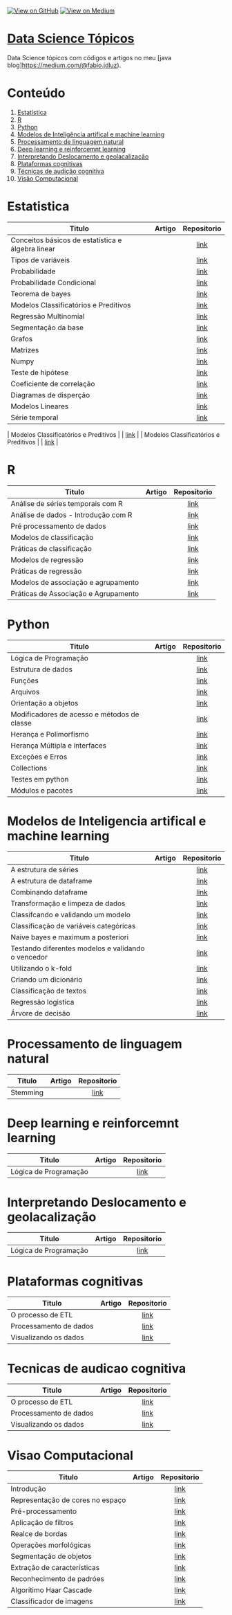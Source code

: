 [![View on GitHub](https://img.shields.io/badge/GitHub-View_on_GitHub-blue?logo=GitHub)](https://github.com/binhojulix/machine-learning)  [![View on Medium](https://img.shields.io/badge/Medium-View%20on%20Medium-red?logo=medium)](https://medium.com/@fabio.jdluz) 
# [Data Science Tópicos](https://github.com/binhojulix/machine-learning)
Data Science tópicos com códigos e artigos no meu [java blog]https://medium.com/@fabio.jdluz). 



# Conteúdo

1.  [Estatística](#estatistica)
2.  [R](#R)
3.  [Python](#Python)
4.  [Modelos de Inteligência artifical e machine learning](#modelos-de-inteligencia-artifical-e-machine-learning)
5.  [Processamento de linguagem natural](#processamento-de-linguagem-natural)
6.  [Deep learning e reinforcemnt learning](#deep-learning-reinforcemnt-learning)
7.  [Interpretando Deslocamento e geolacalização](#deslocamento-e-geocalizacao)
8.  [Plataformas cognitivas](#plataforma-cognitiva)
9.  [Técnicas de audição cognitiva](#tecnicas-de-audicao-cognitiva) 
10. [Visão Computacional](#visao-computacional)





# Estatistica
| Titulo        | Artigo           | Repositorio  |
| ------------- |:-------------:| :-----:|
| Conceitos	básicos	de	estatística	e	álgebra	linear | | [link](https://github.com/binhojulix/ciencias-de-dados/tree/master/Estat%C3%ADstica) |
| Tipos de variáveis | | [link](https://github.com/binhojulix/ciencias-de-dados/tree/master/Estat%C3%ADstica) |
| Probabilidade | | [link](https://github.com/binhojulix/ciencias-de-dados/tree/master/Estat%C3%ADstica) |
| Probabilidade Condicional | | [link](https://github.com/binhojulix/ciencias-de-dados/tree/master/Estat%C3%ADstica) |
| Teorema de bayes | | [link](https://github.com/binhojulix/ciencias-de-dados/tree/master/Estat%C3%ADstica) |
| Modelos Classificatórios e Preditivos | | [link](https://github.com/binhojulix/ciencias-de-dados/tree/master/Estat%C3%ADstica) |
| Regressão Multinomial | | [link](https://github.com/binhojulix/ciencias-de-dados/tree/master/Estat%C3%ADstica) |
| Segmentação da base | | [link](https://github.com/binhojulix/ciencias-de-dados/tree/master/Estat%C3%ADstica) |
| Grafos | | [link](https://github.com/binhojulix/ciencias-de-dados/tree/master/estatistica) |
| Matrizes | | [link](https://github.com/binhojulix/ciencias-de-dados/tree/master/estatistica) |
| Numpy | | [link](https://github.com/binhojulix/ciencias-de-dados/tree/master/estatistica) |
| Teste de hipótese | | [link](https://github.com/binhojulix/ciencias-de-dados/tree/master/estatistica) |
| Coeficiente de correlação | | [link](https://github.com/binhojulix/ciencias-de-dados/tree/master/estatistica) |
| Diagramas de disperção| | [link](https://github.com/binhojulix/ciencias-de-dados/tree/master/Estat%C3%ADstica) |
| Modelos Lineares | | [link](https://github.com/binhojulix/ciencias-de-dados/tree/master/Estat%C3%ADstica) |
| Série temporal | | [link](https://github.com/binhojulix/ciencias-de-dados/tree/master/Estat%C3%ADstica) |



| Modelos Classificatórios e Preditivos | | [link](https://github.com/binhojulix/ciencias-de-dados/tree/master/Estat%C3%ADstica) |
| Modelos Classificatórios e Preditivos | | [link](https://github.com/binhojulix/ciencias-de-dados/tree/master/Estat%C3%ADstica) |


# R
| Titulo        | Artigo           | Repositorio  |
| ------------- |:-------------:| :-----:|
| Análise de séries temporais com R | | [link](https://github.com/binhojulix/ciencias-de-dados/tree/master/R/An%C3%A1lise%20de%20s%C3%A9ries%20temporais%20com%20R) |
Análise de dados - Introdução com R |  | [link](https://github.com/binhojulix/machine-learning/blob/master/R/An%C3%A1lise%20de%20dados%20-%20Introdu%C3%A7%C3%A3o%20com%20R) |
| Pré processamento de dados | | [link](https://github.com/binhojulix/ciencias-de-dados/tree/master/estatistica) |
| Modelos de classificação | | [link](https://github.com/binhojulix/ciencias-de-dados/tree/master/estatistica) |
| Práticas de classificação | | [link](https://github.com/binhojulix/ciencias-de-dados/tree/master/estatistica) |
| Modelos de regressão | | [link](https://github.com/binhojulix/ciencias-de-dados/tree/master/estatistica) |
| Práticas de regressão | | [link](https://github.com/binhojulix/ciencias-de-dados/tree/master/estatistica) |
| Modelos de associação e agrupamento | | [link](https://github.com/binhojulix/ciencias-de-dados/tree/master/estatistica) |
| Práticas	de	Associação	e	Agrupamento | | [link](https://github.com/binhojulix/ciencias-de-dados/tree/master/estatistica) |



# Python
| Titulo        | Artigo           | Repositorio  |
| ------------- |:-------------:| :-----:|
| Lógica de Programação | | [link](https://github.com/binhojulix/ciencias-de-dados/tree/master/Python) |
| Estrutura de dados | | [link](https://github.com/binhojulix/ciencias-de-dados/tree/master/Python/estrutura_de_dados) |
| Funções | | [link](https://github.com/binhojulix/ciencias-de-dados/tree/master/Python) |
| Arquivos | | [link](https://github.com/binhojulix/ciencias-de-dados/tree/master/Python) |
| Orientação a objetos | | [link](https://github.com/binhojulix/ciencias-de-dados/tree/master/Python) |
| Modificadores de acesso e métodos de classe | | [link](https://github.com/binhojulix/ciencias-de-dados/tree/master/Python) |
| Herança e Polimorfismo | | [link](https://github.com/binhojulix/ciencias-de-dados/tree/master/Python) |
| Herança Múltipla e interfaces | | [link](https://github.com/binhojulix/ciencias-de-dados/tree/master/Python) |
| Exceções e Erros | | [link](https://github.com/binhojulix/ciencias-de-dados/tree/master/Python) |
| Collections | | [link](https://github.com/binhojulix/ciencias-de-dados/tree/master/Python) |
| Testes em python | | [link](https://github.com/binhojulix/ciencias-de-dados/tree/master/Python) |
| Módulos e pacotes | | [link](https://github.com/binhojulix/ciencias-de-dados/tree/master/Python) |


# Modelos de Inteligencia artifical e machine learning
| Titulo        | Artigo           | Repositorio  |
| ------------- |:-------------:| :-----:|
|A estrutura de séries | | [link](https://github.com/binhojulix/ciencias-de-dados/tree/master/machine_learning) | 
|A estrutura de dataframe | | [link](https://github.com/binhojulix/ciencias-de-dados/tree/master/machine_learning) | 
|Combinando dataframe | | [link](https://github.com/binhojulix/ciencias-de-dados/tree/master/machine_learning) | 
|Transformação e limpeza de dados | | [link](https://github.com/binhojulix/ciencias-de-dados/tree/master/machine_learning) | 
|Classifcando e validando um modelo | | [link](https://github.com/binhojulix/ciencias-de-dados/tree/master/machine_learning) | 
|Classificação de variáveis categóricas | | [link](https://github.com/binhojulix/ciencias-de-dados/tree/master/machine_learning) | 
|Naive bayes e maximum a posteriori | | [link](https://github.com/binhojulix/ciencias-de-dados/tree/master/machine_learning) | 
|Testando diferentes modelos e validando o vencedor | | [link](https://github.com/binhojulix/ciencias-de-dados/tree/master/machine_learning) | 
|Utilizando o k-fold  | | [link](https://github.com/binhojulix/ciencias-de-dados/tree/master/machine_learning) | 
|Criando um dicionário | | [link](https://github.com/binhojulix/ciencias-de-dados/tree/master/machine_learning) |
|Classificação de textos | | [link](https://github.com/binhojulix/ciencias-de-dados/tree/master/machine_learning) |
|Regressão logistica | | [link](https://github.com/binhojulix/ciencias-de-dados/tree/master/machine_learning) |
|Árvore de decisão | | [link](https://github.com/binhojulix/ciencias-de-dados/tree/master/machine_learning) |

# Processamento de linguagem natural
| Titulo        | Artigo           | Repositorio  |
| ------------- |:-------------:| :-----:|
| Stemming | | [link](https://github.com/binhojulix/ciencias-de-dados/blob/master/Processamento%20de%20linguagem%20natural/Stemming%20-%20NLP.ipynb) |


# Deep learning e reinforcemnt learning
| Titulo        | Artigo           | Repositorio  |
| ------------- |:-------------:| :-----:|
| Lógica de Programação | | [link](https://github.com/binhojulix/ciencias-de-dados/tree/master/Python) |


# Interpretando Deslocamento e geolacalização
| Titulo        | Artigo           | Repositorio  |
| ------------- |:-------------:| :-----:|
| Lógica de Programação | | [link](https://github.com/binhojulix/ciencias-de-dados/tree/master/Python) |


# Plataformas cognitivas

| Titulo        | Artigo           | Repositorio  |
| ------------- |:-------------:| :-----:|
| O processo de ETL | | [link](https://github.com/binhojulix/ciencias-de-dados/tree/master/Python) |
| Processamento de dados | | [link](https://github.com/binhojulix/ciencias-de-dados/tree/master/Python) |
| Visualizando os dados | | [link](https://github.com/binhojulix/ciencias-de-dados/tree/master/Python) |


# Tecnicas de audicao cognitiva
| Titulo        | Artigo           | Repositorio  |
| ------------- |:-------------:| :-----:|
| O processo de ETL | | [link](https://github.com/binhojulix/ciencias-de-dados/tree/master/Python) |
| Processamento de dados | | [link](https://github.com/binhojulix/ciencias-de-dados/tree/master/Python) |
| Visualizando os dados | | [link](https://github.com/binhojulix/ciencias-de-dados/tree/master/Python) |


# Visao Computacional
| Titulo        | Artigo           | Repositorio  |
| ------------- |:-------------:| :-----:|
| Introdução | | [link](https://github.com/binhojulix/ciencias-de-dados/tree/master/Vis%C3%A3o%20Computacional) |
| Representação de cores no espaço | | [link](https://github.com/binhojulix/ciencias-de-dados/tree/master/Vis%C3%A3o%20Computacional) |
| Pré-processamento | | [link](https://github.com/binhojulix/ciencias-de-dados/tree/master/Vis%C3%A3o%20Computacional) |
| Aplicação de filtros | | [link](https://github.com/binhojulix/ciencias-de-dados/tree/master/Vis%C3%A3o%20Computacional) |
| Realce de bordas | | [link](https://github.com/binhojulix/ciencias-de-dados/tree/master/Vis%C3%A3o%20Computacional) |
| Operações morfológicas | | [link](https://github.com/binhojulix/ciencias-de-dados/tree/master/Vis%C3%A3o%20Computacional) |
| Segmentação de objetos | | [link](https://github.com/binhojulix/ciencias-de-dados/tree/master/Vis%C3%A3o%20Computacional) |
| Extração de características | | [link](https://github.com/binhojulix/ciencias-de-dados/tree/master/Vis%C3%A3o%20Computacional) |
| Reconhecimento de padróes | | [link](https://github.com/binhojulix/ciencias-de-dados/tree/master/Vis%C3%A3o%20Computacional) |
| Algoritimo Haar Cascade | | [link](https://github.com/binhojulix/ciencias-de-dados/tree/master/Vis%C3%A3o%20Computacional) |
| Classificador de imagens | | [link](https://github.com/binhojulix/ciencias-de-dados/tree/master/Vis%C3%A3o%20Computacional) |

